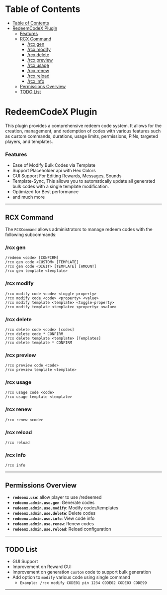 
# Table of Contents
<!-- TOC -->
* [Table of Contents](#table-of-contents)
* [RedeemCodeX Plugin](#redeemcodex-plugin)
    * [Features](#features)
  * [RCX Command](#rcx-command)
    * [/rcx gen](#rcx-gen)
    * [/rcx modify](#rcx-modify)
    * [/rcx delete](#rcx-delete)
    * [/rcx preview](#rcx-preview)
    * [/rcx usage](#rcx-usage)
    * [/rcx renew](#rcx-renew)
    * [/rcx reload](#rcx-reload)
    * [/rcx info](#rcx-info)
  * [Permissions Overview](#permissions-overview)
  * [TODO List](#todo-list)
<!-- TOC -->

# RedeemCodeX Plugin

This plugin provides a comprehensive redeem code system.  It allows for the creation, management, and redemption of codes with various features such as custom commands, durations, usage limits, permissions, PINs, targeted players, and templates.

### Features
  * Ease of Modify Bulk Codes via Template
  * Support Placeholder api with Hex Colors
  * GUI Support For Editing Rewards, Messages, Sounds
  * Template-Sync, This allows you to automatically update all generated bulk codes with a single template modification.
  * Optimized for Best performance
  * and much more

---

## RCX Command

The `RCXCommand` allows administrators to manage redeem codes with the following subcommands:

### /rcx gen
```
/redeem <code> [CONFIRM]
/rcx gen code <CUSTOM> [TEMPLATE]
/rcx gen code <DIGIT> [TEMPLATE] [AMOUNT]
/rcx gen template <template>
```

### /rcx modify
```
/rcx modify code <code> <toggle-property>
/rcx modify code <code> <property> <value>
/rcx modify template <template> <toggle-property>
/rcx modify template <template> <property> <value>
```

### /rcx delete
```
/rcx delete code <code> [codes]
/rcx delete code * CONFIRM
/rcx delete template <template> [Templates]
/rcx delete template * CONFIRM
```

### /rcx preview
```
/rcx preview code <code>
/rcx preview template <template>
```

### /rcx usage
```
/rcx usage code <code>
/rcx usage template <template> 
```

### /rcx renew
```
/rcx renew <code>
```

### /rcx reload
```
/rcx reload
```

### /rcx info
```
/rcx info
```

---

## Permissions Overview
- **`redeemx.use`**: allow player to use /redeemed
- **`redeemx.admin.use.gen`**: Generate codes
- **`redeemx.admin.use.modify`**: Modify codes/templates
- **`redeemx.admin.use.delete`**: Delete codes
- **`redeemx.admin.use.info`**: View code info
- **`redeemx.admin.use.renew`**: Renew codes
- **`redeemx.admin.use.reload`**: Reload configuration

---

## TODO List
* GUI Support
* Improvement on Reward GUI
* Improvement on generation `custom` code to support bulk generation
* Add option to `modify` various code using single command
  * `Example: /rcx modify CODE01 pin 1234 CODE02 CODE03 CODE99`

---